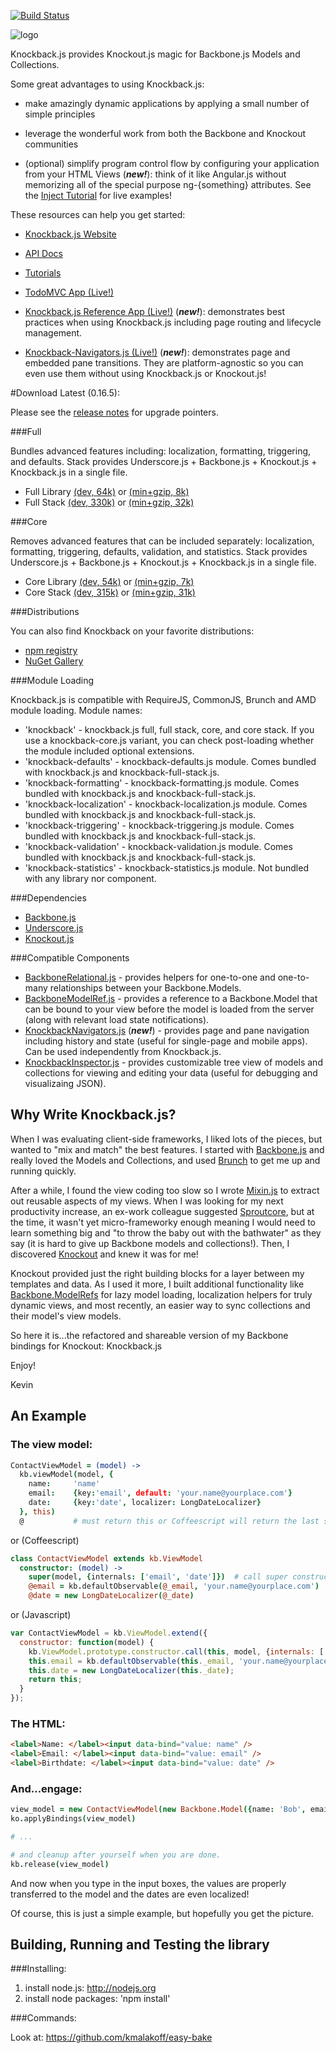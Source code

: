 [![Build Status](https://secure.travis-ci.org/kmalakoff/knockback.png)](http://travis-ci.org/kmalakoff/knockback)

![logo](https://github.com/kmalakoff/knockback/raw/master/media/logo.png)

Knockback.js provides Knockout.js magic for Backbone.js Models and Collections.

Some great advantages to using Knockback.js:

* make amazingly dynamic applications by applying a small number of simple principles

* leverage the wonderful work from both the Backbone and Knockout communities

* (optional) simplify program control flow by configuring your application from your HTML Views (***new!***): think of it like Angular.js without memorizing all of the special purpose ng-{something} attributes. See the [Inject Tutorial](http://kmalakoff.github.com/knockback/tutorial_inject.htm) for live examples!


These resources can help you get started:

* [Knockback.js Website](http://kmalakoff.github.com/knockback/)

* [API Docs](http://kmalakoff.github.com/knockback/doc/index.html)

* [Tutorials](http://kmalakoff.github.com/knockback/tutorials_introduction.html)

* [TodoMVC App (Live!)](http://kmalakoff.github.com/knockback-todos-app/)

* [Knockback.js Reference App (Live!)](http://kmalakoff.github.com/knockback-reference-app/) (***new!***): demonstrates best practices when using Knockback.js including page routing and lifecycle management.

* [Knockback-Navigators.js (Live!)](http://kmalakoff.github.com/knockback-navigators) (***new!***): demonstrates page and embedded pane transitions. They are platform-agnostic so you can even use them without using Knockback.js or Knockout.js!


#Download Latest (0.16.5):

Please see the [release notes](https://github.com/kmalakoff/knockback/blob/master/RELEASE_NOTES.md) for upgrade pointers.

###Full

Bundles advanced features including: localization, formatting, triggering, and defaults. Stack provides Underscore.js + Backbone.js + Knockout.js + Knockback.js in a single file.

* Full Library [(dev, 64k)](https://raw.github.com/kmalakoff/knockback/0.16.5/knockback.js) or [(min+gzip, 8k)](https://raw.github.com/kmalakoff/knockback/0.16.5/knockback.min.js)
* Full Stack [(dev, 330k)](https://raw.github.com/kmalakoff/knockback/0.16.5/knockback-full-stack.js) or [(min+gzip, 32k)](https://raw.github.com/kmalakoff/knockback/0.16.5/knockback-full-stack.min.js)

###Core

Removes advanced features that can be included separately: localization, formatting, triggering, defaults, validation, and statistics. Stack provides Underscore.js + Backbone.js + Knockout.js + Knockback.js in a single file.

* Core Library [(dev, 54k)](https://raw.github.com/kmalakoff/knockback/0.16.5/knockback-core.js) or [(min+gzip, 7k)](https://raw.github.com/kmalakoff/knockback/0.16.5/knockback-core.min.js)
* Core Stack [(dev, 315k)](https://raw.github.com/kmalakoff/knockback/0.16.5/knockback-core-stack.js) or [(min+gzip, 31k)](https://raw.github.com/kmalakoff/knockback/0.16.5/knockback-core-stack.min.js)

###Distributions

You can also find Knockback on your favorite distributions:

* [npm registry](http://search.npmjs.org/#/knockback)
* [NuGet Gallery](http://nuget.org/packages/Knockback.js)

###Module Loading

Knockback.js is compatible with RequireJS, CommonJS, Brunch and AMD module loading. Module names:

* 'knockback' - knockback.js full, full stack, core, and core stack. If you use a knockback-core.js variant, you can check post-loading whether the module included optional extensions.
* 'knockback-defaults' - knockback-defaults.js module. Comes bundled with knockback.js and knockback-full-stack.js.
* 'knockback-formatting' - knockback-formatting.js module. Comes bundled with knockback.js and knockback-full-stack.js.
* 'knockback-localization' - knockback-localization.js module. Comes bundled with knockback.js and knockback-full-stack.js.
* 'knockback-triggering' - knockback-triggering.js module. Comes bundled with knockback.js and knockback-full-stack.js.
* 'knockback-validation' - knockback-validation.js module. Comes bundled with knockback.js and knockback-full-stack.js.
* 'knockback-statistics' - knockback-statistics.js module. Not bundled with any library nor component.

###Dependencies

* [Backbone.js](http://backbonejs.org/)
* [Underscore.js](http://underscorejs.org/)
* [Knockout.js](http://knockoutjs.com/)

###Compatible Components

* [BackboneRelational.js](https://github.com/PaulUithol/Backbone-relational/) - provides helpers for one-to-one and one-to-many relationships between your Backbone.Models.
* [BackboneModelRef.js](https://github.com/kmalakoff/backbone-modelref/) - provides a reference to a Backbone.Model that can be bound to your view before the model is loaded from the server (along with relevant load state notifications).
* [KnockbackNavigators.js](https://github.com/kmalakoff/knockback-navigators/) (***new!***) - provides page and pane navigation including history and state (useful for single-page and mobile apps). Can be used independently from Knockback.js.
* [KnockbackInspector.js](https://github.com/kmalakoff/knockback-inspector/) - provides customizable tree view of models and collections for viewing and editing your data (useful for debugging and visualizaing JSON).


Why Write Knockback.js?
-----------------------

When I was evaluating client-side frameworks, I liked lots of the pieces, but wanted to "mix and match" the best features. I started with [Backbone.js](http://documentcloud.github.com/backbone/) and really loved the Models and Collections, and used [Brunch](http://brunch.io/) to get me up and running quickly.

After a while, I found the view coding too slow so I wrote [Mixin.js](https://github.com/kmalakoff/mixin) to extract out reusable aspects of my views. When I was looking for my next productivity increase, an ex-work colleague suggested [Sproutcore](http://www.sproutcore.com/), but at the time, it wasn't yet micro-frameworky enough meaning I would need to learn something big and "to throw the baby out with the bathwater" as they say (it is hard to give up Backbone models and collections!). Then, I discovered [Knockout](http://knockoutjs.com/) and knew it was for me!

Knockout provided just the right building blocks for a layer between my templates and data. As I used it more, I built additional functionality like [Backbone.ModelRefs](https://github.com/kmalakoff/backbone-modelref) for lazy model loading, localization helpers for truly dynamic views, and most recently, an easier way to sync collections and their model's view models.

So here it is...the refactored and shareable version of my Backbone bindings for Knockout: Knockback.js

Enjoy!

Kevin

An Example
----------

### The view model:

```coffeescript
ContactViewModel = (model) ->
  kb.viewModel(model, {
    name:     'name'
    email:    {key:'email', default: 'your.name@yourplace.com'}
    date:     {key:'date', localizer: LongDateLocalizer}
  }, this)
  @           # must return this or Coffeescript will return the last statement which is not what we want!
```

or (Coffeescript)

```coffeescript
class ContactViewModel extends kb.ViewModel
  constructor: (model) ->
    super(model, {internals: ['email', 'date']})  # call super constructor: @name, @_email, and @_date created in super from the model attributes
    @email = kb.defaultObservable(@_email, 'your.name@yourplace.com')
    @date = new LongDateLocalizer(@_date)
```

or (Javascript)

```javascript
var ContactViewModel = kb.ViewModel.extend({
  constructor: function(model) {
    kb.ViewModel.prototype.constructor.call(this, model, {internals: ['email', 'date']});   // call super constructor: @name, @_email, and @_date created in super from the model attributes
    this.email = kb.defaultObservable(this._email, 'your.name@yourplace.com');
    this.date = new LongDateLocalizer(this._date);
    return this;
  }
});
```

### The HTML:

```html
<label>Name: </label><input data-bind="value: name" />
<label>Email: </label><input data-bind="value: email" />
<label>Birthdate: </label><input data-bind="value: date" />
```

### And...engage:

```coffeescript
view_model = new ContactViewModel(new Backbone.Model({name: 'Bob', email: 'bob@bob.com', date: new Date()}))
ko.applyBindings(view_model)

# ...

# and cleanup after yourself when you are done.
kb.release(view_model)
```

And now when you type in the input boxes, the values are properly transferred to the model and the dates are even localized!

Of course, this is just a simple example, but hopefully you get the picture.



Building, Running and Testing the library
-----------------------

###Installing:

1. install node.js: http://nodejs.org
2. install node packages: 'npm install'

###Commands:

Look at: https://github.com/kmalakoff/easy-bake